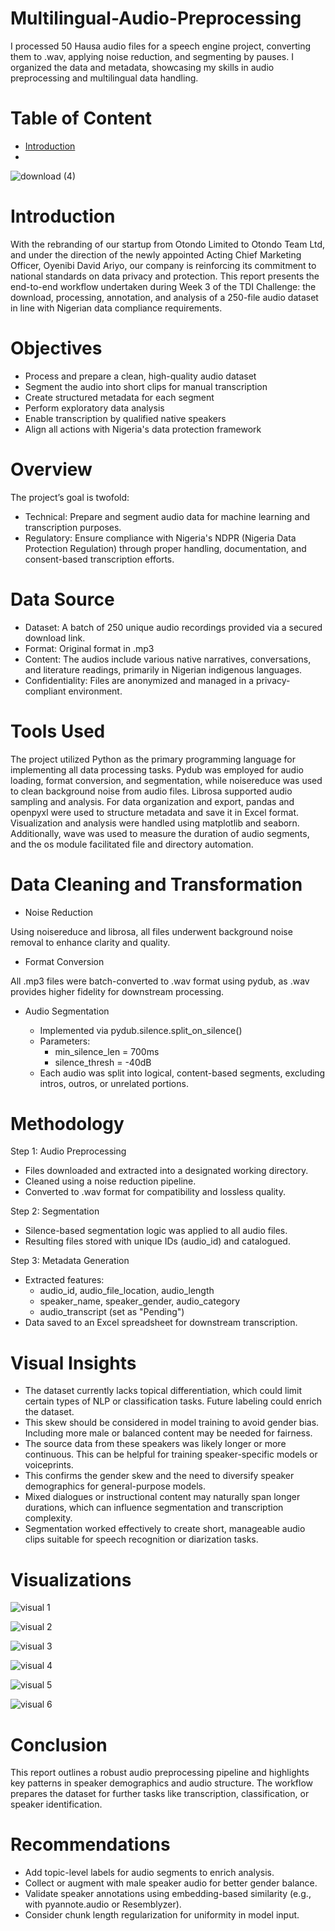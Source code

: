 # Multilingual-Audio-Preprocessing
I processed 50 Hausa audio files for a speech engine project, converting them to .wav, applying noise reduction, and segmenting by pauses. I organized the data and metadata, showcasing my skills in audio preprocessing and multilingual data handling.

# Table of Content 
- [Introduction](https://github.com/Humairah9/Multilingual-Audio-Preprocessing/blob/main/README.md#introduction)
- 

![download (4)](https://github.com/user-attachments/assets/d65b5dce-452c-45f3-8957-fd9074944e14)

# Introduction
With the rebranding of our startup from Otondo Limited to Otondo Team Ltd, and under the direction of the newly appointed Acting Chief Marketing Officer, Oyenibi David Ariyo, our company is reinforcing its commitment to national standards on data privacy and protection. This report presents the end-to-end workflow undertaken during Week 3 of the TDI Challenge: the download, processing, annotation, and analysis of a 250-file audio dataset in line with Nigerian data compliance requirements.

# Objectives
- Process and prepare a clean, high-quality audio dataset
- Segment the audio into short clips for manual transcription
- Create structured metadata for each segment
- Perform exploratory data analysis
- Enable transcription by qualified native speakers
- Align all actions with Nigeria's data protection framework

# Overview
The project’s goal is twofold:
- Technical: Prepare and segment audio data for machine learning and transcription purposes.
- Regulatory: Ensure compliance with Nigeria's NDPR (Nigeria Data Protection Regulation) through proper handling, documentation, and consent-based transcription efforts.

# Data Source
- Dataset: A batch of 250 unique audio recordings provided via a secured download link.
- Format: Original format in .mp3
- Content: The audios include various native narratives, conversations, and literature readings, primarily in Nigerian indigenous languages.
- Confidentiality: Files are anonymized and managed in a privacy-compliant environment.

# Tools Used
The project utilized Python as the primary programming language for implementing all data processing tasks. Pydub was employed for audio loading, format conversion, and segmentation, while noisereduce was used to clean background noise from audio files. Librosa supported audio sampling and analysis. For data organization and export, pandas and openpyxl were used to structure metadata and save it in Excel format. Visualization and analysis were handled using matplotlib and seaborn. Additionally, wave was used to measure the duration of audio segments, and the os module facilitated file and directory automation.

# Data Cleaning and Transformation
- Noise Reduction
  
Using noisereduce and librosa, all files underwent background noise removal to enhance clarity and quality.
- Format Conversion
  
All .mp3 files were batch-converted to .wav format using pydub, as .wav provides higher fidelity for downstream processing.
- Audio Segmentation
  
  - Implemented via pydub.silence.split_on_silence()
  - Parameters:
     - min_silence_len = 700ms
     - silence_thresh = -40dB
  - Each audio was split into logical, content-based segments, excluding intros, outros, or unrelated portions.

# Methodology
Step 1: Audio Preprocessing
- Files downloaded and extracted into a designated working directory.
- Cleaned using a noise reduction pipeline.
- Converted to .wav format for compatibility and lossless quality.

Step 2: Segmentation
- Silence-based segmentation logic was applied to all audio files.
- Resulting files stored with unique IDs (audio_id) and catalogued.

Step 3: Metadata Generation
- Extracted features:
    - audio_id, audio_file_location, audio_length
    - speaker_name, speaker_gender, audio_category
    - audio_transcript (set as "Pending")
- Data saved to an Excel spreadsheet for downstream transcription.

# Visual Insights
- The dataset currently lacks topical differentiation, which could limit certain types of NLP or classification tasks. Future labeling could enrich the dataset.
- This skew should be considered in model training to avoid gender bias. Including more male or balanced content may be needed for fairness.
- The source data from these speakers was likely longer or more continuous. This can be helpful for training speaker-specific models or voiceprints.
- This confirms the gender skew and the need to diversify speaker demographics for general-purpose models.
- Mixed dialogues or instructional content may naturally span longer durations, which can influence segmentation and transcription complexity.
- Segmentation worked effectively to create short, manageable audio clips suitable for speech recognition or diarization tasks.

# Visualizations

![visual 1](https://github.com/user-attachments/assets/14de4598-1b1c-40d2-b7ad-f2119b6b9de5)

![visual 2](https://github.com/user-attachments/assets/aecf33cc-c4b4-4118-8ca9-f4cd1e29ae01)

![visual 3](https://github.com/user-attachments/assets/408ebccd-471a-46f5-8da6-746307aab0b3)

![visual 4](https://github.com/user-attachments/assets/202fcd30-391c-433a-8e82-a7fccca3620b)

![visual 5](https://github.com/user-attachments/assets/25728995-642d-4061-939b-26647f3b1d15)

![visual 6](https://github.com/user-attachments/assets/171e4039-62f1-4a13-91e4-680036d10535)

#  Conclusion
This report outlines a robust audio preprocessing pipeline and highlights key patterns in speaker demographics and audio structure. The workflow prepares the dataset for further tasks like transcription, classification, or speaker identification.

# Recommendations
- Add topic-level labels for audio segments to enrich analysis.
- Collect or augment with male speaker audio for better gender balance.
- Validate speaker annotations using embedding-based similarity (e.g., with pyannote.audio or Resemblyzer).
- Consider chunk length regularization for uniformity in model input.
